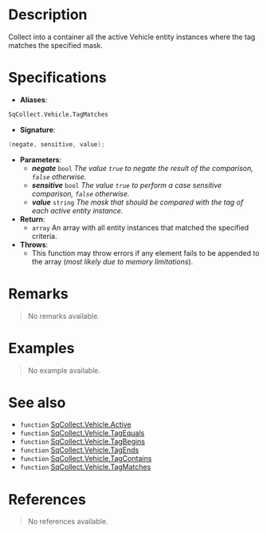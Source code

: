 # Description

Collect into a container all the active Vehicle entity instances where the tag matches the specified mask.

# Specifications

* **Aliases**:
```D
SqCollect.Vehicle.TagMatches
```
* **Signature**:
```D
(negate, sensitive, value);
```
* **Parameters**:
	* **_negate_** `bool` *The value `true` to negate the result of the comparison, `false` otherwise.*
	* **_sensitive_** `bool` *The value `true` to perform a case sensitive comparison, `false` otherwise.*
	* **_value_** `string` *The mask that should be compared with the tag of each active entity instance.*
* **Return**:
	* `array` An array with all entity instances that matched the specified criteria.
* **Throws**:
	* This function may throw errors if any element fails to be appended to the array (*most likely due to memory limitations*).

# Remarks

> No remarks available.

# Examples

> No example available.

# See also

* `function` [SqCollect.Vehicle.Active](Function.SqCollect.Vehicle.Active)
* `function` [SqCollect.Vehicle.TagEquals](Function.SqCollect.Vehicle.TagEquals)
* `function` [SqCollect.Vehicle.TagBegins](Function.SqCollect.Vehicle.TagBegins)
* `function` [SqCollect.Vehicle.TagEnds](Function.SqCollect.Vehicle.TagEnds)
* `function` [SqCollect.Vehicle.TagContains](Function.SqCollect.Vehicle.TagContains)
* `function` [SqCollect.Vehicle.TagMatches](Function.SqCollect.Vehicle.TagMatches)

# References

> No references available.
